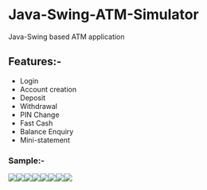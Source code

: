 # Java-Swing-ATM-Simulator
Java-Swing based ATM application

## Features:-
- Login
- Account creation
- Deposit
- Withdrawal
- PIN Change
- Fast Cash
- Balance Enquiry
- Mini-statement


### Sample:-



[![](https://sourcerer.io/fame/sparsh-99/sparsh-99/Java-Swing-ATM-Simulator/images/0)](https://sourcerer.io/fame/sparsh-99/sparsh-99/Java-Swing-ATM-Simulator/links/0)[![](https://sourcerer.io/fame/sparsh-99/sparsh-99/Java-Swing-ATM-Simulator/images/1)](https://sourcerer.io/fame/sparsh-99/sparsh-99/Java-Swing-ATM-Simulator/links/1)[![](https://sourcerer.io/fame/sparsh-99/sparsh-99/Java-Swing-ATM-Simulator/images/2)](https://sourcerer.io/fame/sparsh-99/sparsh-99/Java-Swing-ATM-Simulator/links/2)[![](https://sourcerer.io/fame/sparsh-99/sparsh-99/Java-Swing-ATM-Simulator/images/3)](https://sourcerer.io/fame/sparsh-99/sparsh-99/Java-Swing-ATM-Simulator/links/3)[![](https://sourcerer.io/fame/sparsh-99/sparsh-99/Java-Swing-ATM-Simulator/images/4)](https://sourcerer.io/fame/sparsh-99/sparsh-99/Java-Swing-ATM-Simulator/links/4)[![](https://sourcerer.io/fame/sparsh-99/sparsh-99/Java-Swing-ATM-Simulator/images/5)](https://sourcerer.io/fame/sparsh-99/sparsh-99/Java-Swing-ATM-Simulator/links/5)[![](https://sourcerer.io/fame/sparsh-99/sparsh-99/Java-Swing-ATM-Simulator/images/6)](https://sourcerer.io/fame/sparsh-99/sparsh-99/Java-Swing-ATM-Simulator/links/6)[![](https://sourcerer.io/fame/sparsh-99/sparsh-99/Java-Swing-ATM-Simulator/images/7)](https://sourcerer.io/fame/sparsh-99/sparsh-99/Java-Swing-ATM-Simulator/links/7)
